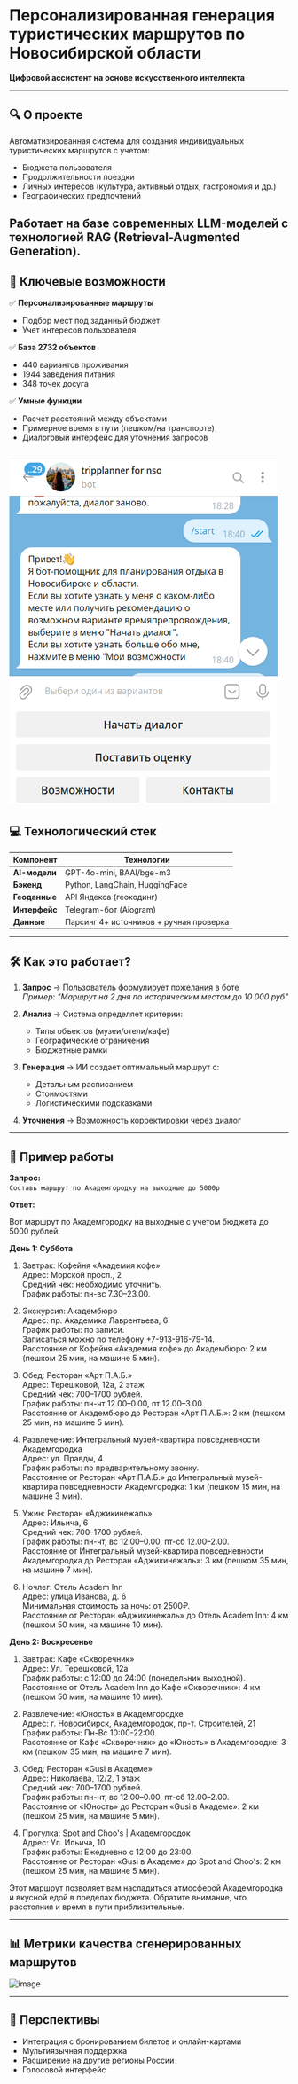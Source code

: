 # Персонализированная генерация туристических маршрутов по Новосибирской области  
**Цифровой ассистент на основе искусственного интеллекта**

---

## 🔍 О проекте
Автоматизированная система для создания индивидуальных туристических маршрутов с учетом:
- Бюджета пользователя  
- Продолжительности поездки  
- Личных интересов (культура, активный отдых, гастрономия и др.)  
- Географических предпочтений  

Работает на базе современных LLM-моделей с технологией **RAG (Retrieval-Augmented Generation)**.
---

## 🚀 Ключевые возможности
✅ **Персонализированные маршруты**  
- Подбор мест под заданный бюджет   
- Учет интересов пользователя

✅ **База 2732 объектов**  
- 440 вариантов проживания  
- 1944 заведения питания  
- 348 точек досуга  

✅ **Умные функции**  
- Расчет расстояний между объектами  
- Примерное время в пути (пешком/на транспорте)  
- Диалоговый интерфейс для уточнения запросов

  
![image](https://github.com/alincnl/TripPlannerBot/blob/main/tg_demo.png)
---

## 💻 Технологический стек
| Компонент       | Технологии                          |
|-----------------|-------------------------------------|
| **AI-модели**   | GPT-4o-mini, BAAI/bge-m3            |
| **Бэкенд**      | Python, LangChain, HuggingFace      |
| **Геоданные**   | API Яндекса (геокодинг)             |
| **Интерфейс**   | Telegram-бот (Aiogram)              |
| **Данные**      | Парсинг 4+ источников + ручная проверка |

---

## 🛠 Как это работает?
1. **Запрос** → Пользователь формулирует пожелания в боте  
   *Пример: "Маршрут на 2 дня по историческим местам до 10 000 руб"*

2. **Анализ** → Система определяет критерии:
   - Типы объектов (музеи/отели/кафе)  
   - Географические ограничения  
   - Бюджетные рамки  

3. **Генерация** → ИИ создает оптимальный маршрут с:
   - Детальным расписанием  
   - Стоимостями  
   - Логистическими подсказками  

4. **Уточнения** → Возможность корректировки через диалог  

---

## 📱 Пример работы
**Запрос:**  
`Составь маршрут по Академгородку на выходные до 5000р`

**Ответ:**  

Вот маршрут по Академгородку на выходные с учетом бюджета до 5000 рублей.  

**День 1: Суббота**
1.  Завтрак: Кофейня «Академия кофе»  
    Адрес: Морской просп., 2  
    Средний чек: необходимо уточнить.  
    График работы: пн-вс 7.30–23.00.
    
2.  Экскурсия: Академбюро  
    Адрес: пр. Академика Лаврентьева, 6  
    График работы: по записи.  
    Записаться можно по телефону +7-913-916-79-14.  
    Расстояние от Кофейня «Академия кофе» до Академбюро: 2 км (пешком 25 мин, на машине 5 мин).
    
3.  Обед: Ресторан «Арт П.А.Б.»  
    Адрес: Терешковой, 12а, 2 этаж  
    Средний чек: 700–1700 рублей.  
    График работы: пн-чт 12.00–0.00, пт 12.00–3.00.  
    Расстояние от Академбюро до Ресторан «Арт П.А.Б.»: 2 км (пешком 25 мин, на машине 5 мин).
    
4.  Развлечение: Интегральный музей-квартира повседневности Академгородка  
    Адрес: ул. Правды, 4  
    График работы: по предварительному звонку.  
    Расстояние от Ресторан «Арт П.А.Б.» до Интегральный музей-квартира повседневности Академгородка: 1 км (пешком 15 мин, на машине 3 мин).
    
5.  Ужин: Ресторан «Аджикинежаль»  
    Адрес: Ильича, 6  
    Средний чек: 700–1700 рублей.  
    График работы: пн-чт, вс 12.00–0.00, пт-сб 12.00–2.00.  
    Расстояние от Интегральный музей-квартира повседневности Академгородка до Ресторан «Аджикинежаль»: 3 км (пешком 35 мин, на машине 7 мин).
    
6.  Ночлег: Отель Academ Inn  
    Адрес: улица Иванова, д. 6  
    Минимальная стоимость за ночь: от 2500₽.  
    Расстояние от Ресторан «Аджикинежаль» до Отель Academ Inn: 4 км (пешком 50 мин, на машине 10 мин).

**День 2: Воскресенье**
1.  Завтрак: Кафе «Скворечник»  
    Адрес: Ул. Терешковой, 12а  
    График работы: с 12:00 до 24:00 (понедельник выходной).  
    Расстояние от Отель Academ Inn до Кафе «Скворечник»: 4 км (пешком 50 мин, на машине 10 мин).
    
2.  Развлечение: «Юность» в Академгородке  
    Адрес: г. Новосибирск, Академгородок, пр-т. Строителей, 21  
    График работы: Пн-Вс 10:00-22:00.  
    Расстояние от Кафе «Скворечник» до «Юность» в Академгородке: 3 км (пешком 35 мин, на машине 7 мин).
    
3.  Обед: Ресторан «Gusi в Академе»  
    Адрес: Николаева, 12/2, 1 этаж  
    Средний чек: 700–1700 рублей.  
    График работы: пн-чт, вс 12.00–0.00, пт-сб 12.00–2.00.  
    Расстояние от «Юность» до Ресторан «Gusi в Академе»: 2 км (пешком 25 мин, на машине 5 мин).
    
4.  Прогулка: Spot and Choo's | Академгородок  
    Адрес: Ул. Ильича, 10  
    График работы: Ежедневно с 12:00 до 23:00.  
    Расстояние от Ресторан «Gusi в Академе» до Spot and Choo's: 2 км (пешком 25 мин, на машине 5 мин).
  
Этот маршрут позволяет вам насладиться атмосферой Академгородка и вкусной едой в пределах бюджета. Обратите внимание, что расстояния и время в пути приблизительные.

---

## 📊 Метрики качества сгенерированных маршрутов
![image](https://github.com/user-attachments/assets/5b7a42b8-bc9c-4b67-8f65-af76d15eb6f0)

---

## 📌 Перспективы
- Интеграция с бронированием билетов и онлайн-картами
- Мультиязычная поддержка  
- Расширение на другие регионы России  
- Голосовой интерфейс  
